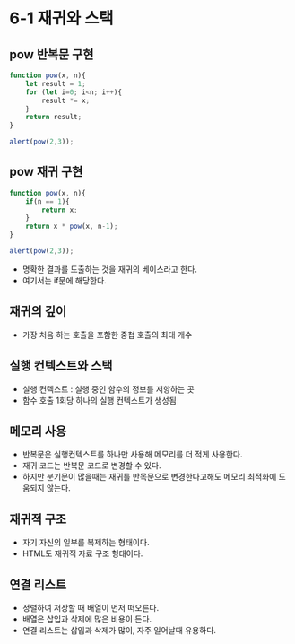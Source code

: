 # 6-1 재귀와 스택
## pow 반복문 구현
```javascript
function pow(x, n){
    let result = 1;
    for (let i=0; i<n; i++){
        result *= x;
    }
    return result;
}

alert(pow(2,3));
```
## pow 재귀 구현
```javascript
function pow(x, n){
    if(n == 1){
        return x;
    }
    return x * pow(x, n-1);
}

alert(pow(2,3));
```
- 명확한 결과를 도출하는 것을 재귀의 베이스라고 한다.
- 여기서는 if문에 해당한다.

## 재귀의 깊이
- 가장 처음 하는 호출을 포함한 중첩 호출의 최대 개수

## 실행 컨텍스트와 스택
- 실행 컨텍스트 : 실행 중인 함수의 정보를 저항하는 곳
- 함수 호출 1회당 하나의 실행 컨텍스트가 생성됨

## 메모리 사용
- 반복문은 실행컨텍스트를 하나만 사용해 메모리를 더 적게 사용한다.
- 재귀 코드는 반복문 코드로 변경할 수 있다.
- 하지만 분기문이 많을때는 재귀를 반목문으로 변경한다고해도 메모리 최적화에 도움되지 않는다.

## 재귀적 구조
- 자기 자신의 일부를 복제하는 형태이다.
- HTML도 재귀적 자료 구조 형태이다.

## 연결 리스트
- 정렬하여 저장할 때 배열이 먼저 떠오른다.
- 배열은 삽입과 삭제에 많은 비용이 든다.
- 연결 리스트는 삽입과 삭제가 많이, 자주 일어날때 유용하다.

